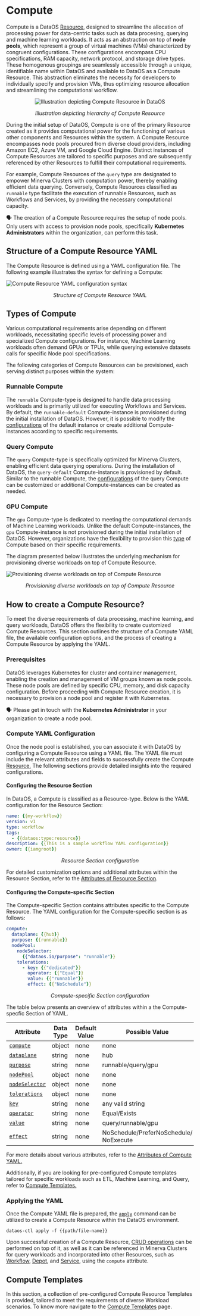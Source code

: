 # Compute

Compute is a DataOS [Resource](../resources.md), designed to streamline the allocation of processing power for data-centric tasks such as data procesing, querying and machine learning workloads. It acts as an abstraction on top of **node pools**, which represent a group of virtual machines (VMs) characterized by congruent configurations. These configurations encompass CPU specifications, RAM capacity, network protocol, and storage drive types. These homogenous groupings are seamlessly accessible through a unique, identifiable name within DataOS and available to DataOS as a Compute Resource. This abstraction eliminates the necessity for developers to individually specify and provision VMs, thus optimizing resource allocation and streamlining the computational workflow.

<center>

![Illustration depicting Compute Resource in DataOS](./compute/compute.png)

</center>

<center>
<i>Illustration depicting hierarchy of Compute Resource</i></center>

During the initial setup of DataOS, Compute is one of the primary Resource created as it provides computational power for the functioning of various other components and Resources within the system. A Compute Resource encompasses node pools procured from diverse cloud providers, including Amazon EC2, Azure VM, and Google Cloud Engine. Distinct instances of Compute Resources are tailored to specific purposes and are subsequently referenced by other Resources to fulfill their computational requirements.

For example, Compute Resources of the `query` type are designated to empower Minerva Clusters with computation power, thereby enabling efficient data querying. Conversely, Compute Resources classified as `runnable` type facilitate the execution of runnable Resources, such as Workflows and Services, by providing the necessary computational capacity.

<aside class="callout">

🗣️  The creation of a Compute Resource requires the setup of node pools. Only users with access to provision node pools, specifically <b>Kubernetes Administrators</b> within the organization, can perform this task.
</aside>

## Structure of a Compute Resource YAML

The Compute Resource is defined using a YAML configuration file. The following example illustrates the syntax for defining a Compute:

![Compute Resource YAML configuration syntax](./compute/compute_yaml.png)

<center><i>Structure of Compute Resource YAML</i></center>

## Types of Compute

Various computational requirements arise depending on different workloads, necessitating specific levels of processing power and specialized Compute configurations. For instance, Machine Learning workloads often demand GPUs or TPUs, while querying extensive datasets calls for specific Node pool specifications.

The following categories of Compute Resources can be provisioned, each serving distinct purposes within the system:

### **Runnable Compute**

The `runnable` Compute-type is designed to handle data processing workloads and is primarily utilized for executing Workflows and Services. By default, the `runnable-default` Compute-instance is provisioned during the initial installation of DataOS. However, it is possible to modify the [configurations](./compute/compute_templates.md#runnable-compute) of the default instance or create additional Compute-instances according to specific requirements.

### **Query Compute**

The `query` Compute-type is specifically optimized for Minerva Clusters, enabling efficient data querying operations. During the installation of DataOS, the `query-default` Compute-instance is provisioned by default. Similar to the runnable Compute, the [configurations](./compute/compute_templates.md#query-compute) of the query Compute can be customized or additional Compute-instances can be created as needed.

### **GPU Compute**

The `gpu` Compute-type is dedicated to meeting the computational demands of Machine Learning workloads. Unlike the default Compute-instances, the `gpu` Compute-instance is not provisioned during the initial installation of DataOS. However, organizations have the flexibility to provision this [type](./compute/compute_templates.md#gpu-compute) of Compute based on their specific requirements. 

The diagram presented below illustrates the underlying mechanism for provisioning diverse workloads on top of Compute Resource.

![Provisioning diverse workloads on top of Compute Resource](./compute/compute_underlying_mechanism.png)

<center>

<i>Provisioning diverse workloads on top of Compute Resource</i>

</center>

## How to create a Compute Resource?

To meet the diverse requirements of data processing, machine learning, and query workloads, DataOS offers the flexibility to create customized Compute Resources. This section outlines the structure of a Compute YAML file, the available configuration options, and the process of creating a Compute Resource by applying the YAML.

### **Prerequisites**

DataOS leverages Kubernetes for cluster and container management, enabling the creation and management of VM groups known as node pools. These node pools are defined by specific CPU, memory, and disk capacity configuration. Before proceeding with Compute Resource creation, it is necessary to provision a node pool and register it with Kubernetes.

<aside class="callout">
🗣️ Please get in touch with the <b>Kubernetes Administrator</b> in your organization to create a node pool.

</aside>

### **Compute YAML Configuration**
Once the node pool is established, you can associate it with DataOS by configuring a Compute Resource using a YAML file. The YAML file must include the relevant attributes and fields to successfully create the Compute [Resource.](../resources.md) The following sections provide detailed insights into the required configurations.

#### **Configuring the Resource Section**

In DataOS, a Compute is classified as a Resource-type. Below is the YAML configuration for the Resource Section:
```yaml
name: {{my-workflow}}
version: v1 
type: workflow 
tags: 
  - {{dataos:type:resource}}
description: {{This is a sample workflow YAML configuration}}
owner: {{iamgroot}}
```
<center><i>Resource Section configuration</i></center>

For detailed customization options and additional attributes within the Resource Section, refer to the [Attributes of Resource Section](../resources/resource_attributes.md).

#### **Configuring the Compute-specific Section**

The Compute-specific Section contains attributes specific to the Compute Resource. The YAML configuration for the Compute-specific section is as follows:

```yaml
compute:
  dataplane: {{hub}}
  purpose: {{runnable}}
  nodePool:
    nodeSelector:
      {{"dataos.io/purpose": "runnable"}}
    tolerations:
      - key: {{"dedicated"}}
        operator: {{"Equal"}}
        value: {{"runnable"}}
        effect: {{"NoSchedule"}}
```
<center><i>Compute-specific Section configuration</i></center>


The table below presents an overview of attributes within a the Compute-specfic Section of YAML.

<center>

| Attribute | Data Type | Default Value | Possible Value | Requirement |
| --- | --- | --- | --- | --- |
| [`compute`](./compute/yaml_configuration_attributes.md#compute) | object | none | none | mandatory |
| [`dataplane`](./compute/yaml_configuration_attributes.md#dataplane) | string | none | hub | mandatory |
| [`purpose`](./compute/yaml_configuration_attributes.md#purpose) | string | none | runnable/query/gpu | mandatory |
| [`nodePool`](./compute/yaml_configuration_attributes.md#nodepool) | object | none | none | mandatory  |
| [`nodeSelector`](./compute/yaml_configuration_attributes.md#nodeselector) | object | none | none | mandatory |
| [`tolerations`](./compute/yaml_configuration_attributes.md#tolerations) | object | none | none | mandatory |
| [`key`](./compute/yaml_configuration_attributes.md#key) | string | none | any valid string | mandatory |
| [`operator`](./compute/yaml_configuration_attributes.md#operator) | string | none | Equal/Exists | mandatory  |
| [`value`](./compute/yaml_configuration_attributes.md#value) | string | none | query/runnable/gpu | mandatory |
| [`effect`](./compute/yaml_configuration_attributes.md#effect) | string | none | NoSchedule/PreferNoSchedule/<br>NoExecute | mandatory |

</center>

For more details about various attributes, refer to the [Attributes of Compute YAML.](./compute/yaml_configuration_attributes.md)

Additionally, if you are looking for pre-configured Compute templates tailored for specific workloads such as ETL, Machine Learning, and Query, refer to [Compute Templates.](./compute/compute_templates.md)

### **Applying the YAML**

Once the Compute YAML file is prepared, the [`apply`](../interfaces/cli/command_reference.md#apply) command can be utilized to create a Compute Resource within the DataOS environment.

```shell
dataos-ctl apply -f {{path/file-name}}
```

Upon successful creation of a Compute Resource, [CRUD operations](../resources.md#crud-operations-on-dataos-resources) can be performed on top of it, as well as it can be referenced in Minerva Clusters for query workloads and incorporated into other Resources, such as [Workflow](./workflow.md), [Depot](./depot.md), and [Service](./service.md), using the `compute` attribute.


## Compute Templates

In this section, a collection of pre-configured Compute Resource Templates is provided, tailored to meet the requirements of diverse Workload scenarios. To know more navigate to the [Compute Templates](./compute/compute_templates.md) page.
